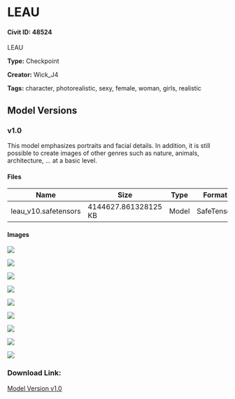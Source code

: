 # LEAU

#### Civit ID: 48524

<p>LEAU</p>

**Type:** Checkpoint

**Creator:** Wick_J4

**Tags:** character, photorealistic, sexy, female, woman, girls, realistic

## Model Versions

### v1.0

<p>This model emphasizes portraits and facial details. In addition, it is still possible to create images of other genres such as nature, animals, architecture, ... at a basic level.</p>

#### Files

| Name | Size | Type | Format | Download Url | AutoV1 | AutoV2 | SHA256 | CRC32 | BLAKE3 |
| --- | --- | --- | --- | --- | --- | --- | --- | --- | --- |
| leau_v10.safetensors | 4144627.861328125 KB | Model | SafeTensor | https://civitai.com/api/download/models/53115 | EEFA7E96 | D691D46313 | D691D463134C54FAD8531B11FCF9354B5996391B63FB571A4B0ABE2105F8E299 | 9E91D3B5 | AE55B0B0686557E0AAC57FC24B8B663F7513502E1527623C0F9FCA8A42D52262 |

#### Images

<p><img src="https://image.civitai.com/xG1nkqKTMzGDvpLrqFT7WA/bb6e0380-2e71-47eb-be89-70776aecc700/width=450/573752.jpeg" /></p>

<p><img src="https://image.civitai.com/xG1nkqKTMzGDvpLrqFT7WA/ff43e5de-6f16-43d0-2d4c-12de2d46de00/width=450/573751.jpeg" /></p>

<p><img src="https://image.civitai.com/xG1nkqKTMzGDvpLrqFT7WA/cf1b3658-237c-4dcd-8fc7-2f56d68b7700/width=450/573753.jpeg" /></p>

<p><img src="https://image.civitai.com/xG1nkqKTMzGDvpLrqFT7WA/8e126d65-fffb-4d02-63cf-0abef6f76400/width=450/573799.jpeg" /></p>

<p><img src="https://image.civitai.com/xG1nkqKTMzGDvpLrqFT7WA/395fc2a7-bca5-4a0e-dd8e-245e354fc600/width=450/573804.jpeg" /></p>

<p><img src="https://image.civitai.com/xG1nkqKTMzGDvpLrqFT7WA/1bbf1f6a-4044-4d84-16aa-7510600fae00/width=450/573803.jpeg" /></p>

<p><img src="https://image.civitai.com/xG1nkqKTMzGDvpLrqFT7WA/a0cca9ac-4b35-4714-ff89-99d513e41800/width=450/573907.jpeg" /></p>

<p><img src="https://image.civitai.com/xG1nkqKTMzGDvpLrqFT7WA/b6c45146-1cc1-4ca5-2f58-f21e8a46e200/width=450/573802.jpeg" /></p>

<p><img src="https://image.civitai.com/xG1nkqKTMzGDvpLrqFT7WA/273f2acd-8811-45a9-9e07-5dfbd20a8400/width=450/573909.jpeg" /></p>

### Download Link:

[Model Version v1.0](https://civitai.com/api/download/models/53115)

